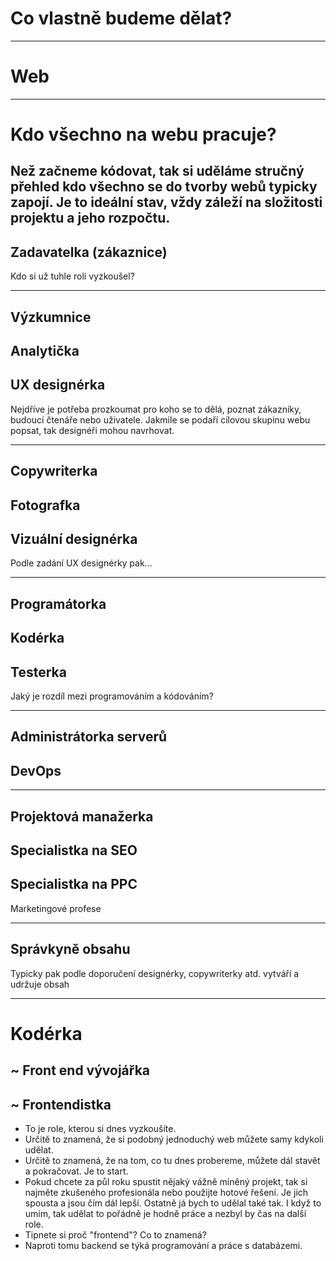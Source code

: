 <!-- .slide: data-state="c-slide-inter" -->
# Co vlastně budeme dělat?

----

# Web

----

# Kdo všechno na webu pracuje?

>>>
Než začneme kódovat, tak si uděláme stručný přehled kdo všechno se do tvorby webů typicky zapojí.
Je to ideální stav, vždy záleží na složitosti projektu a jeho rozpočtu.
----

## Zadavatelka (zákaznice)

>>>
Kdo si už tuhle roli vyzkoušel?

----

## Výzkumnice
## Analytička
## UX designérka

>>>

Nejdříve je potřeba prozkoumat pro koho se to dělá, poznat zákazníky, budoucí čtenáře nebo uživatele. Jakmile se podaří cílovou skupinu webu popsat, tak designéři mohou navrhovat.

----

## Copywriterka
## Fotografka
## Vizuální designérka

>>>
Podle zadání UX designérky pak...

----

## Programátorka
## Kodérka
## Testerka

>>>
Jaký je rozdíl mezi programováním a kódováním?

----

## Administrátorka serverů
## DevOps

----

## Projektová manažerka
## Specialistka na SEO
## Specialistka na PPC

>>>
Marketingové profese

----

## Správkyně obsahu

>>>
Typicky pak podle doporučení designérky, copywriterky atd. vytváří a udržuje obsah

----

# Kodérka
## ~ Front end vývojářka
## ~ Frontendistka

>>>
* To je role, kterou si dnes vyzkoušíte.
* Určitě to znamená, že si podobný jednoduchý web můžete samy kdykoli udělat.
* Určitě to znamená, že na tom, co tu dnes probereme, můžete dál stavět a pokračovat. Je to start.
* Pokud chcete za půl roku spustit nějaký vážně míněný projekt, tak si najměte zkušeného profesionála nebo použijte hotové řešení. Je jich spousta a jsou čím dál lepší. Ostatně já bych to udělal také tak. I když to umím, tak udělat to pořádně je hodně práce a nezbyl by čas na další role.
* Tipnete si proč "frontend"? Co to znamená?
* Naproti tomu backend se týká programování a práce s databázemi.
